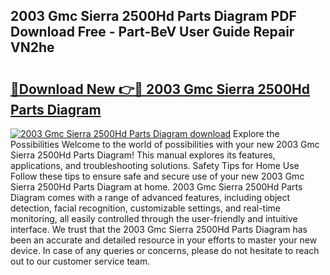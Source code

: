 ## 2003 Gmc Sierra 2500Hd Parts Diagram PDF Download Free - Part-BeV User Guide Repair VN2he

# <h2><a href="http://dfkb829.blite.top/?on=2003+Gmc+Sierra+2500Hd+Parts+Diagram">🔗Download New 👉🔴 2003 Gmc Sierra 2500Hd Parts Diagram</a></h2>

[![2003 Gmc Sierra 2500Hd Parts Diagram download](https://i.imgur.com/lujVjoI.png)](http://dfkb829.blite.top/?on=2003+Gmc+Sierra+2500Hd+Parts+Diagram)
Explore the Possibilities Welcome to the world of possibilities with your new 2003 Gmc Sierra 2500Hd Parts Diagram! This manual explores its features, applications, and troubleshooting solutions. Safety Tips for Home Use Follow these tips to ensure safe and secure use of your new 2003 Gmc Sierra 2500Hd Parts Diagram at home. 2003 Gmc Sierra 2500Hd Parts Diagram comes with a range of advanced features, including object detection, facial recognition, customizable settings, and real-time monitoring, all easily controlled through the user-friendly and intuitive interface. We trust that the 2003 Gmc Sierra 2500Hd Parts Diagram has been an accurate and detailed resource in your efforts to master your new device. In case of any queries or concerns, please do not hesitate to reach out to our customer service team.
